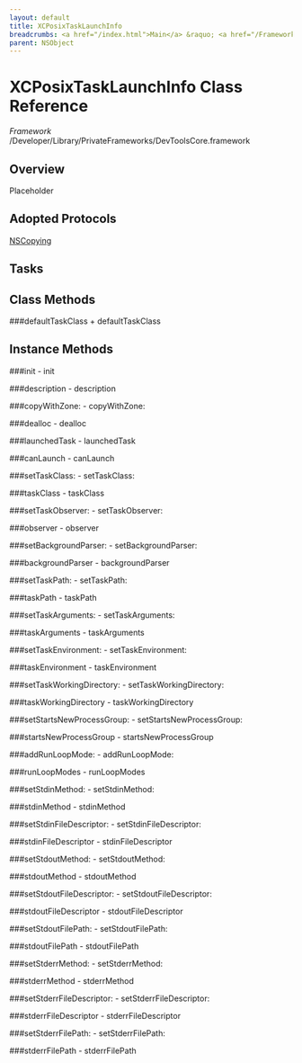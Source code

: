 ```yaml
---
layout: default
title: XCPosixTaskLaunchInfo
breadcrumbs: <a href="/index.html">Main</a> &raquo; <a href="/Frameworks.html">Framework</a> &raquo; <a href="/Frameworks/DevToolsCore.html">DevToolsCore</a> &raquo; XCPosixTaskLaunchInfo
parent: NSObject 
---
```

# XCPosixTaskLaunchInfo Class Reference

*Framework* /Developer/Library/PrivateFrameworks/DevToolsCore.framework

## Overview

Placeholder

## Adopted Protocols

[NSCopying]()

## Tasks

## Class Methods

<a name="+defaultTaskClass"></a>
###defaultTaskClass
    + defaultTaskClass

## Instance Methods

<a name="-init"></a>
###init
    - init

<a name="-description"></a>
###description
    - description

<a name="-copyWithZone:"></a>
###copyWithZone:
    - copyWithZone:

<a name="-dealloc"></a>
###dealloc
    - dealloc

<a name="-launchedTask"></a>
###launchedTask
    - launchedTask

<a name="-canLaunch"></a>
###canLaunch
    - canLaunch

<a name="-setTaskClass:"></a>
###setTaskClass:
    - setTaskClass:

<a name="-taskClass"></a>
###taskClass
    - taskClass

<a name="-setTaskObserver:"></a>
###setTaskObserver:
    - setTaskObserver:

<a name="-observer"></a>
###observer
    - observer

<a name="-setBackgroundParser:"></a>
###setBackgroundParser:
    - setBackgroundParser:

<a name="-backgroundParser"></a>
###backgroundParser
    - backgroundParser

<a name="-setTaskPath:"></a>
###setTaskPath:
    - setTaskPath:

<a name="-taskPath"></a>
###taskPath
    - taskPath

<a name="-setTaskArguments:"></a>
###setTaskArguments:
    - setTaskArguments:

<a name="-taskArguments"></a>
###taskArguments
    - taskArguments

<a name="-setTaskEnvironment:"></a>
###setTaskEnvironment:
    - setTaskEnvironment:

<a name="-taskEnvironment"></a>
###taskEnvironment
    - taskEnvironment

<a name="-setTaskWorkingDirectory:"></a>
###setTaskWorkingDirectory:
    - setTaskWorkingDirectory:

<a name="-taskWorkingDirectory"></a>
###taskWorkingDirectory
    - taskWorkingDirectory

<a name="-setStartsNewProcessGroup:"></a>
###setStartsNewProcessGroup:
    - setStartsNewProcessGroup:

<a name="-startsNewProcessGroup"></a>
###startsNewProcessGroup
    - startsNewProcessGroup

<a name="-addRunLoopMode:"></a>
###addRunLoopMode:
    - addRunLoopMode:

<a name="-runLoopModes"></a>
###runLoopModes
    - runLoopModes

<a name="-setStdinMethod:"></a>
###setStdinMethod:
    - setStdinMethod:

<a name="-stdinMethod"></a>
###stdinMethod
    - stdinMethod

<a name="-setStdinFileDescriptor:"></a>
###setStdinFileDescriptor:
    - setStdinFileDescriptor:

<a name="-stdinFileDescriptor"></a>
###stdinFileDescriptor
    - stdinFileDescriptor

<a name="-setStdoutMethod:"></a>
###setStdoutMethod:
    - setStdoutMethod:

<a name="-stdoutMethod"></a>
###stdoutMethod
    - stdoutMethod

<a name="-setStdoutFileDescriptor:"></a>
###setStdoutFileDescriptor:
    - setStdoutFileDescriptor:

<a name="-stdoutFileDescriptor"></a>
###stdoutFileDescriptor
    - stdoutFileDescriptor

<a name="-setStdoutFilePath:"></a>
###setStdoutFilePath:
    - setStdoutFilePath:

<a name="-stdoutFilePath"></a>
###stdoutFilePath
    - stdoutFilePath

<a name="-setStderrMethod:"></a>
###setStderrMethod:
    - setStderrMethod:

<a name="-stderrMethod"></a>
###stderrMethod
    - stderrMethod

<a name="-setStderrFileDescriptor:"></a>
###setStderrFileDescriptor:
    - setStderrFileDescriptor:

<a name="-stderrFileDescriptor"></a>
###stderrFileDescriptor
    - stderrFileDescriptor

<a name="-setStderrFilePath:"></a>
###setStderrFilePath:
    - setStderrFilePath:

<a name="-stderrFilePath"></a>
###stderrFilePath
    - stderrFilePath

